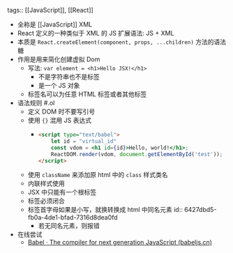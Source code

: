 tags:: [[JavaScript]], [[React]]

- 全称是 [[JavaScript]] XML
- React 定义的一种类似于 XML 的 JS 扩展语法: JS + XML
- 本质是 `React.createElement(component, props, ...children)` 方法的语法糖
- 作用是用来简化创建虚拟 Dom
	- 写法: `var element = <h1>Hello JSX!</h1>`
		- 不是字符串也不是标签
		- 是一个 JS 对象
	- 标签名可以为任意 HTML 标签或者其他标签
- 语法规则 #.ol
	- 定义 DOM 时不要写引号
	- 使用 `{}` 混用 JS 表达式
		- ``` html
		  <script type="text/babel">
		      let id = "virtual_id"
		      const vdom = <h1 id={id}>Hello, world!</h1>;
		      ReactDOM.render(vdom, document.getElementById('test'));
		  </script>
		  ```
	- 使用 `className` 来添加原 html 中的 `class` 样式类名
	- 内联样式使用
	- JSX 中只能有一个根标签
	- 标签必须闭合
	- 标签首字母如果是小写，就换转换成 html 中同名元素
	  id:: 6427dbd5-fb0a-4de1-bfad-7316d8dea0fd
		- 若无同名元素，则报错
- 在线尝试
	- [Babel · The compiler for next generation JavaScript (babeljs.cn)](https://www.babeljs.cn/repl#?browsers=defaults%2C%20not%20ie%2011%2C%20not%20ie_mob%2011&build=&builtIns=false&corejs=3.21&spec=false&loose=false&code_lz=Q&debug=false&forceAllTransforms=false&modules=false&shippedProposals=false&circleciRepo=&evaluate=false&fileSize=false&timeTravel=false&sourceType=module&lineWrap=true&presets=env%2Creact%2Cstage-2&prettier=false&targets=&version=7.21.4&externalPlugins=&assumptions=%7B%7D)